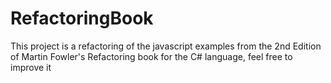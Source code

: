 # RefactoringBook
This project is a refactoring of the javascript examples from the 2nd Edition of Martin Fowler's Refactoring book for the C# language, feel free to improve it
